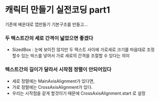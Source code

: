 [comment]: <> (코딩세프 플러터 강의 순한맛 시즌1 11강 실전코딩 part1)

# 캐릭터 만들기 실전코딩 part1

기존에 배운대로 앱만들기 기본구조를 만들고...


### 두 텍스트간의 세로 간격이 넓었으면 좋겠다
- SizedBox : 눈에 보이진 않지만 두 텍스트 사이에 가로세로 크기를 마음대로 조정할수 있는 박스를 넣어서 가로 세로의 간격을 조절할 수 있다는 의미

### 텍스트간의 길이가 달라서 시작점 정렬이 안되어있다
- 세로 정렬에는 MainAxisAlignment가 있다면,
- 가로 정렬에는 CrossAxisAlignment가 있다.
- 우리는 시작점을 같게 할것이기 때문에 CrossAxisAlignment.start 로 설정

